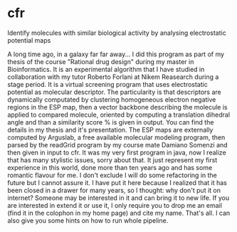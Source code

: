 # cfr
Identify molecules with similar biological activity by analysing electrostatic potential maps

A long time ago, in a galaxy far far away... I did this program as part of my thesis of the course "Rational drug design" during my master in Bioinformatics. It is an experimental algorithm that I have studied in collaboration with my tutor Roberto Forlani at Nikem Reasearch during a stage period. It is a virtual screening program that uses electrostatic potential as molecular descriptor. The particularity is that descriptors are dynamically computated by clustering homogeneous electron negative regions in the ESP map, then a vector backbone describing the molecule is applied to compared molecule, oriented by computing a translation dihedral angle and than a similarity score % is given in output. You can find the details in my thesis and it's presentation.
The ESP maps are externally computed by Arguslab, a free available molecular modeling program, then parsed by the readGrid program by my course mate Damiano Somenzi and then given in input to cfr. 
It was my very first program in java, now I realize that has many stylistic issues, sorry about that. It just represent my first experience in this world, done more than ten years ago and has some romantic flavour for me. I don't exclude I will do some refactoring in the future but I cannot assure it.
I have put it here because I realized that it has been closed in a drawer for many years, so I thought: why don't put it on internet? Someone may be interested in it and can bring it to new life. If you are interested in extend it or use it, I only require you to drop me an email (find it in the colophon in my home page) and cite my name. That's all. I can also give you some hints on how to run whole pipeline.
